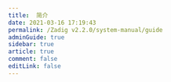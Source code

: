 ```yaml
---
title:  简介
date: 2021-03-16 17:19:43
permalink: /Zadig v2.2.0/system-manual/guide
adminGuide: true
sidebar: true
article: true
comment: false
editLink: false
---
```


